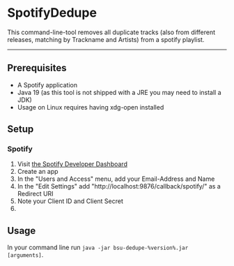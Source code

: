 # SpotifyDedupe
This command-line-tool removes all duplicate tracks (also from different releases, matching by Trackname and Artists) from a spotify playlist.

---

## Prerequisites
 - A Spotify application
 - Java 19 (as this tool is not shipped with a JRE you may need to install a JDK)
 - Usage on Linux requires having xdg-open installed

## Setup
### Spotify
1. Visit [the Spotify Developer Dashboard](https://developer.spotify.com/dashboard/)
2. Create an app
3. In the "Users and Access" menu, add your Email-Address and Name
4. In the "Edit Settings" add "http://localhost:9876/callback/spotify/" as a Redirect URI
5. Note your Client ID and Client Secret
6. 

## Usage
In your command line run ```java -jar bsu-dedupe-%version%.jar [arguments]```.
